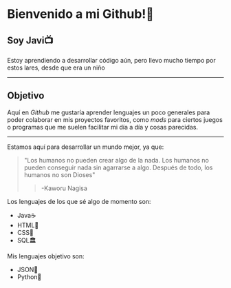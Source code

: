 # **Bienvenido a mi Github!💫**

 ## Soy Javi📺
Estoy aprendiendo a desarrollar código aún, pero llevo mucho tiempo por estos lares, desde que era un niño
***
 ## Objetivo
Aquí en _Github_ me gustaría aprender lenguajes un poco generales para poder colaborar en mis proyectos favoritos, como _mods_ para ciertos juegos o programas que me suelen facilitar mi día a día y cosas parecidas.
***
Estamos aquí para desarrollar un mundo mejor, ya que:
>"Los humanos no pueden crear algo de la nada. Los humanos no pueden conseguir nada sin agarrarse a algo. Después de todo, los humanos no son Dioses"
>>-Kaworu Nagisa

Los lenguajes de los que sé algo de momento son:

- Java☕
- HTML📃
- CSS🌈
- SQL🏛️

Mis lenguajes objetivo son:

- JSON📕
- Python🐍
